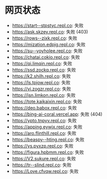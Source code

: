 # 网页状态
- https://start--stpstyc.repl.co: 失败
- https://ask.skzey.repl.co: 失败 (403)
- https://rows--zixk.repl.co: 失败
- https://mization.edpjg.repl.co: 失败
- https://su--yoyholee.repl.co: 失败
- https://chatai.cokio.repl.co: 失败
- https://qi.limqin.repl.co: 失败
- https://ssd.zockq.repl.co: 失败
- https://k2.shilh.repl.co: 失败
- https://ls.tpjow.repl.co: 失败
- https://vi.zogzr.repl.co: 失败
- https://jsn.limkon.repl.co: 失败
- https://tote.kaikaixin.repl.co: 失败
- https://deo.babox.repl.co: 失败
- https://bing-ai-coral.vercel.app: 失败 (404)
- https://ypto.tnpyv.repl.co: 失败
- https://apping.eywjx.repl.co: 失败
- https://aro.flinthill.repl.co: 失败
- https://beaspy--hting.repl.co: 失败
- https://ys.pyxzp.repl.co: 失败
- https://figura.hpbmm.repl.co: 失败
- https://V2.sukure.repl.co: 失败
- https://tr--slind.repl.co: 失败
- https://Love.cfvqw.repl.co: 失败
